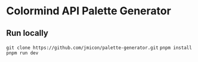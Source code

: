 # Colormind API Palette Generator

## Run locally
`git clone https://github.com/jmicon/palette-generator.git`
`pnpm install`
`pnpm run dev`